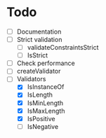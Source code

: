 # Todo

- [ ] Documentation
- [ ] Strict validation
  - [ ] validateConstraintsStrict
  - [ ] IsStrict
- [ ] Check performance
- [ ] createValidator
- [ ] Validators
  - [x] IsInstanceOf
  - [x] IsLength
  - [x] IsMinLength
  - [x] IsMaxLength
  - [x] IsPositive
  - [ ] IsNegative
